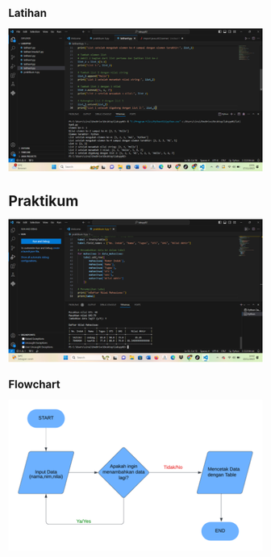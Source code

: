 ## Latihan
![gambar](praktikum9/latihan.png)

# Praktikum

![gambar](praktikum9/praktikum.png)

## Flowchart
![gambar](praktikum9/Flowchart.png)
